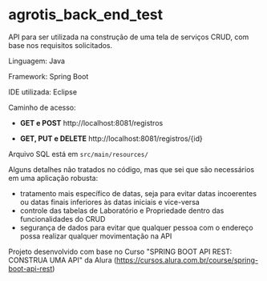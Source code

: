 # agrotis_back_end_test
API para ser utilizada na construção de uma tela de serviços CRUD, com base nos requisitos solicitados.

Linguagem: Java

Framework: Spring Boot

IDE utilizada: Eclipse

Caminho de acesso:
* **GET e POST**
http://localhost:8081/registros

* **GET, PUT e DELETE**
http://localhost:8081/registros/{id}


Arquivo SQL está em ```src/main/resources/```

Alguns detalhes não tratados no código, mas que sei que são necessários em uma aplicação robusta:

* tratamento mais específico de datas, seja para evitar datas incoerentes ou datas finais inferiores às datas iniciais e vice-versa
* controle das tabelas de Laboratório e Propriedade dentro das funcionalidades do CRUD
* segurança de dados para evitar que qualquer pessoa com o endereço possa realizar qualquer movimentação na API


Projeto desenvolvido com base no Curso "SPRING BOOT API REST: CONSTRUA UMA API" da Alura (https://cursos.alura.com.br/course/spring-boot-api-rest)
